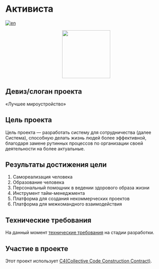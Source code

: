 # Активиста

[![en](https://img.shields.io/badge/lang-en-blue.svg)](./README.en.md)

<p align="center">
  <img width="150" src="./images/icons/logo.svg">
</p>

## Девиз/слоган проекта

«Лучшее мироустройство»

## Цель проекта

Цель проекта — разработать систему для сотрудничества (далее Система), способную делать жизнь людей более эффективной, благодаря замене рутинных процессов по организации своей деятельности на более актуальные.

## Результаты достижения цели

1. Самореализация человека
2. Образование человека
3. Персональный помощник в ведении здорового образа жизни
4. Инструмент тайм-менеджмента
5. Платформа для создания некоммерческих проектов
6. Платформа для межкомандного взаимодействия

## Технические требования

На данный момент [технические требования](./technical_requirements.ru.md) на стадии разработки.

## Участие в проекте

Этот проект использует [C4(Collective Code Construction Contract)](./C4.ru.md).
